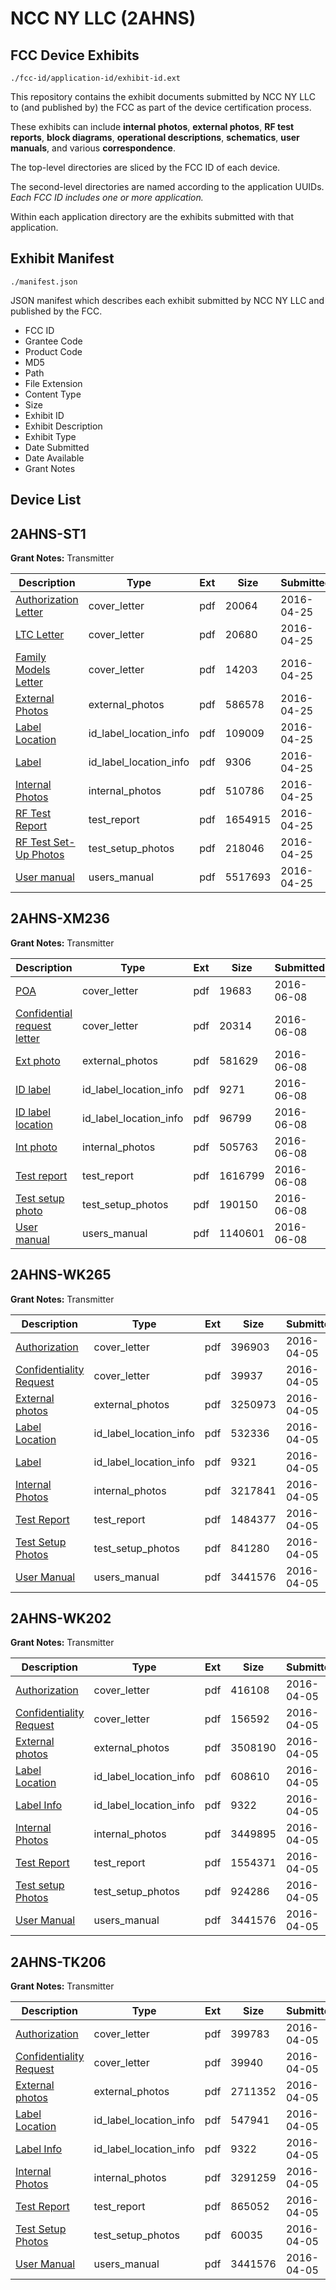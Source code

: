 # NCC NY LLC (2AHNS)
## FCC Device Exhibits

```
./fcc-id/application-id/exhibit-id.ext
```

This repository contains the exhibit documents submitted by NCC NY LLC to (and published by) the FCC as part of the device certification process.

These exhibits can include **internal photos**, **external photos**, **RF test reports**, **block diagrams**, **operational descriptions**, **schematics**, **user manuals**, and various **correspondence**.

The top-level directories are sliced by the FCC ID of each device.

The second-level directories are named according to the application UUIDs. *Each FCC ID includes one or more application.*

Within each application directory are the exhibits submitted with that application. 

## Exhibit Manifest

```
./manifest.json
```

JSON manifest which describes each exhibit submitted by NCC NY LLC and published by the FCC.

- FCC ID
- Grantee Code
- Product Code
- MD5
- Path
- File Extension
- Content Type
- Size
- Exhibit ID
- Exhibit Description
- Exhibit Type
- Date Submitted
- Date Available
- Grant Notes

## Device List
## 2AHNS-ST1
**Grant Notes:** Transmitter

| Description | Type | Ext | Size | Submitted | Available |
| ----------- | ---- | --- | ---- | --------- | --------- |
| [Authorization Letter](2AHNS-ST1/11d7f3ee2f8b13eccd4bc6d9a890b034/2969429.pdf) | cover_letter | pdf | 20064 | 2016-04-25 | 2016-04-25 |
| [LTC Letter](2AHNS-ST1/11d7f3ee2f8b13eccd4bc6d9a890b034/2969430.pdf) | cover_letter | pdf | 20680 | 2016-04-25 | 2016-04-25 |
| [Family Models Letter](2AHNS-ST1/11d7f3ee2f8b13eccd4bc6d9a890b034/2969431.pdf) | cover_letter | pdf | 14203 | 2016-04-25 | 2016-04-25 |
| [External Photos](2AHNS-ST1/11d7f3ee2f8b13eccd4bc6d9a890b034/2969432.pdf) | external_photos | pdf | 586578 | 2016-04-25 | 2016-04-25 |
| [Label Location](2AHNS-ST1/11d7f3ee2f8b13eccd4bc6d9a890b034/2969433.pdf) | id_label_location_info | pdf | 109009 | 2016-04-25 | 2016-04-25 |
| [Label](2AHNS-ST1/11d7f3ee2f8b13eccd4bc6d9a890b034/2969434.pdf) | id_label_location_info | pdf | 9306 | 2016-04-25 | 2016-04-25 |
| [Internal Photos](2AHNS-ST1/11d7f3ee2f8b13eccd4bc6d9a890b034/2969435.pdf) | internal_photos | pdf | 510786 | 2016-04-25 | 2016-04-25 |
| [RF Test Report](2AHNS-ST1/11d7f3ee2f8b13eccd4bc6d9a890b034/2969438.pdf) | test_report | pdf | 1654915 | 2016-04-25 | 2016-04-25 |
| [RF Test Set-Up Photos](2AHNS-ST1/11d7f3ee2f8b13eccd4bc6d9a890b034/2969439.pdf) | test_setup_photos | pdf | 218046 | 2016-04-25 | 2016-04-25 |
| [User manual](2AHNS-ST1/11d7f3ee2f8b13eccd4bc6d9a890b034/2969440.pdf) | users_manual | pdf | 5517693 | 2016-04-25 | 2016-04-25 |
## 2AHNS-XM236
**Grant Notes:** Transmitter

| Description | Type | Ext | Size | Submitted | Available |
| ----------- | ---- | --- | ---- | --------- | --------- |
| [POA](2AHNS-XM236/e7fe346354a02168d46320d4949b6860/3021240.pdf) | cover_letter | pdf | 19683 | 2016-06-08 | 2016-06-08 |
| [Confidential request letter](2AHNS-XM236/e7fe346354a02168d46320d4949b6860/3021241.pdf) | cover_letter | pdf | 20314 | 2016-06-08 | 2016-06-08 |
| [Ext photo](2AHNS-XM236/e7fe346354a02168d46320d4949b6860/3021244.pdf) | external_photos | pdf | 581629 | 2016-06-08 | 2016-06-08 |
| [ID label](2AHNS-XM236/e7fe346354a02168d46320d4949b6860/3021246.pdf) | id_label_location_info | pdf | 9271 | 2016-06-08 | 2016-06-08 |
| [ID label location](2AHNS-XM236/e7fe346354a02168d46320d4949b6860/3021247.pdf) | id_label_location_info | pdf | 96799 | 2016-06-08 | 2016-06-08 |
| [Int photo](2AHNS-XM236/e7fe346354a02168d46320d4949b6860/3021245.pdf) | internal_photos | pdf | 505763 | 2016-06-08 | 2016-06-08 |
| [Test report](2AHNS-XM236/e7fe346354a02168d46320d4949b6860/3021242.pdf) | test_report | pdf | 1616799 | 2016-06-08 | 2016-06-08 |
| [Test setup photo](2AHNS-XM236/e7fe346354a02168d46320d4949b6860/3021243.pdf) | test_setup_photos | pdf | 190150 | 2016-06-08 | 2016-06-08 |
| [User manual](2AHNS-XM236/e7fe346354a02168d46320d4949b6860/3021248.pdf) | users_manual | pdf | 1140601 | 2016-06-08 | 2016-06-08 |
## 2AHNS-WK265
**Grant Notes:** Transmitter

| Description | Type | Ext | Size | Submitted | Available |
| ----------- | ---- | --- | ---- | --------- | --------- |
| [Authorization](2AHNS-WK265/0130a80bf91d08f852dd57a5cc8d2fac/2951154.pdf) | cover_letter | pdf | 396903 | 2016-04-05 | 2016-04-05 |
| [Confidentiality Request](2AHNS-WK265/0130a80bf91d08f852dd57a5cc8d2fac/2951155.pdf) | cover_letter | pdf | 39937 | 2016-04-05 | 2016-04-05 |
| [External photos](2AHNS-WK265/0130a80bf91d08f852dd57a5cc8d2fac/2951156.pdf) | external_photos | pdf | 3250973 | 2016-04-05 | 2016-04-05 |
| [Label Location](2AHNS-WK265/0130a80bf91d08f852dd57a5cc8d2fac/2951158.pdf) | id_label_location_info | pdf | 532336 | 2016-04-05 | 2016-04-05 |
| [Label](2AHNS-WK265/0130a80bf91d08f852dd57a5cc8d2fac/2951159.pdf) | id_label_location_info | pdf | 9321 | 2016-04-05 | 2016-04-05 |
| [Internal Photos](2AHNS-WK265/0130a80bf91d08f852dd57a5cc8d2fac/2951157.pdf) | internal_photos | pdf | 3217841 | 2016-04-05 | 2016-04-05 |
| [Test Report](2AHNS-WK265/0130a80bf91d08f852dd57a5cc8d2fac/2951162.pdf) | test_report | pdf | 1484377 | 2016-04-05 | 2016-04-05 |
| [Test Setup Photos](2AHNS-WK265/0130a80bf91d08f852dd57a5cc8d2fac/2951161.pdf) | test_setup_photos | pdf | 841280 | 2016-04-05 | 2016-04-05 |
| [User Manual](2AHNS-WK265/0130a80bf91d08f852dd57a5cc8d2fac/2951149.pdf) | users_manual | pdf | 3441576 | 2016-04-05 | 2016-04-05 |
## 2AHNS-WK202
**Grant Notes:** Transmitter

| Description | Type | Ext | Size | Submitted | Available |
| ----------- | ---- | --- | ---- | --------- | --------- |
| [Authorization](2AHNS-WK202/e0796e043206c280988c51d7848fc2c7/2951142.pdf) | cover_letter | pdf | 416108 | 2016-04-05 | 2016-04-05 |
| [Confidentiality Request](2AHNS-WK202/e0796e043206c280988c51d7848fc2c7/2951143.pdf) | cover_letter | pdf | 156592 | 2016-04-05 | 2016-04-05 |
| [External photos](2AHNS-WK202/e0796e043206c280988c51d7848fc2c7/2951144.pdf) | external_photos | pdf | 3508190 | 2016-04-05 | 2016-04-05 |
| [Label Location](2AHNS-WK202/e0796e043206c280988c51d7848fc2c7/2951146.pdf) | id_label_location_info | pdf | 608610 | 2016-04-05 | 2016-04-05 |
| [Label Info](2AHNS-WK202/e0796e043206c280988c51d7848fc2c7/2951147.pdf) | id_label_location_info | pdf | 9322 | 2016-04-05 | 2016-04-05 |
| [Internal Photos](2AHNS-WK202/e0796e043206c280988c51d7848fc2c7/2951145.pdf) | internal_photos | pdf | 3449895 | 2016-04-05 | 2016-04-05 |
| [Test Report](2AHNS-WK202/e0796e043206c280988c51d7848fc2c7/2951150.pdf) | test_report | pdf | 1554371 | 2016-04-05 | 2016-04-05 |
| [Test setup Photos](2AHNS-WK202/e0796e043206c280988c51d7848fc2c7/2951148.pdf) | test_setup_photos | pdf | 924286 | 2016-04-05 | 2016-04-05 |
| [User Manual](2AHNS-WK202/e0796e043206c280988c51d7848fc2c7/2951149.pdf) | users_manual | pdf | 3441576 | 2016-04-05 | 2016-04-05 |
## 2AHNS-TK206
**Grant Notes:** Transmitter

| Description | Type | Ext | Size | Submitted | Available |
| ----------- | ---- | --- | ---- | --------- | --------- |
| [Authorization](2AHNS-TK206/19c25cb561a66ed24cced45076300734/2951130.pdf) | cover_letter | pdf | 399783 | 2016-04-05 | 2016-04-05 |
| [Confidentiality Request](2AHNS-TK206/19c25cb561a66ed24cced45076300734/2951131.pdf) | cover_letter | pdf | 39940 | 2016-04-05 | 2016-04-05 |
| [External photos](2AHNS-TK206/19c25cb561a66ed24cced45076300734/2951132.pdf) | external_photos | pdf | 2711352 | 2016-04-05 | 2016-04-05 |
| [Label Location](2AHNS-TK206/19c25cb561a66ed24cced45076300734/2951134.pdf) | id_label_location_info | pdf | 547941 | 2016-04-05 | 2016-04-05 |
| [Label Info](2AHNS-TK206/19c25cb561a66ed24cced45076300734/2951135.pdf) | id_label_location_info | pdf | 9322 | 2016-04-05 | 2016-04-05 |
| [Internal Photos](2AHNS-TK206/19c25cb561a66ed24cced45076300734/2951133.pdf) | internal_photos | pdf | 3291259 | 2016-04-05 | 2016-04-05 |
| [Test Report](2AHNS-TK206/19c25cb561a66ed24cced45076300734/2951138.pdf) | test_report | pdf | 865052 | 2016-04-05 | 2016-04-05 |
| [Test Setup Photos](2AHNS-TK206/19c25cb561a66ed24cced45076300734/2951137.pdf) | test_setup_photos | pdf | 60035 | 2016-04-05 | 2016-04-05 |
| [User Manual](2AHNS-TK206/19c25cb561a66ed24cced45076300734/2951149.pdf) | users_manual | pdf | 3441576 | 2016-04-05 | 2016-04-05 |
